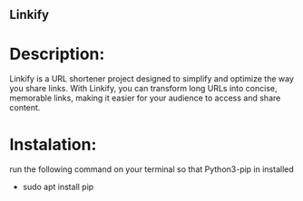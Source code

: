 ## Linkify

# Description: 
Linkify is a URL shortener project designed to simplify and optimize the way you share links. With Linkify, you can transform long URLs into concise, memorable links, making it easier for your audience to access and share content.

# Instalation:
run the following command on your terminal so that Python3-pip in installed
* sudo apt install pip
